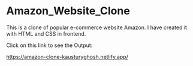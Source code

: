 # Amazon_Website_Clone
This is a clone of popular e-commerce website Amazon. I have created it with HTML and CSS in frontend.

Click on this link to see the Output: 

https://amazon-clone-kausturyghosh.netlify.app/
